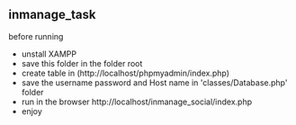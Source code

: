 ## inmanage_task

before running
* unstall XAMPP
* save this folder in the folder root
* create table in (http://localhost/phpmyadmin/index.php)
* save the username password and Host name in 'classes/Database.php' folder
* run in the browser http://localhost/inmanage_social/index.php
* enjoy

  
